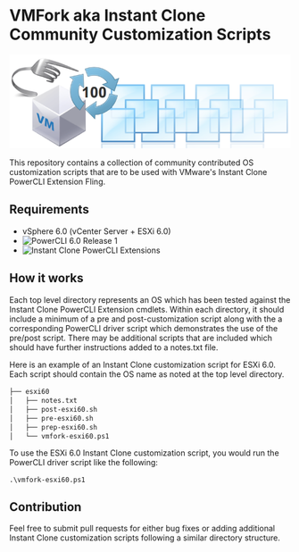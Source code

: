 # VMFork aka Instant Clone Community Customization Scripts

![](vmfork-aka-instant-clone.png)

This repository contains a collection of community contributed OS customization scripts that are to be used with VMware's Instant Clone PowerCLI Extension Fling.

## Requirements

* vSphere 6.0 (vCenter Server + ESXi 6.0)
* ![PowerCLI 6.0 Release 1](https://my.vmware.com/group/vmware/get-download?downloadGroup=PCLI600R1)
* ![Instant Clone PowerCLI Extensions](https://labs.vmware.com/flings/powercli-extensions)

## How it works

Each top level directory represents an OS which has been tested against the Instant Clone PowerCLI Extension cmdlets. Within each directory, it should include a minimum of a pre and post-customization script along with the a corresponding PowerCLI driver script which demonstrates the use of the pre/post script. There may be additional scripts that are included which should have further instructions added to a notes.txt file.

Here is an example of an Instant Clone customization script for ESXi 6.0. Each script should contain the OS name as noted at the top level directory.

```
├── esxi60
│   ├── notes.txt
│   ├── post-esxi60.sh
│   ├── pre-esxi60.sh
│   ├── prep-esxi60.sh
│   └── vmfork-esxi60.ps1
```

To use the ESXi 6.0 Instant Clone customization script, you would run the PowerCLI driver script like the following:

```
.\vmfork-esxi60.ps1
```

## Contribution

Feel free to submit pull requests for either bug fixes or adding additional Instant Clone customization scripts following a similar directory structure.
